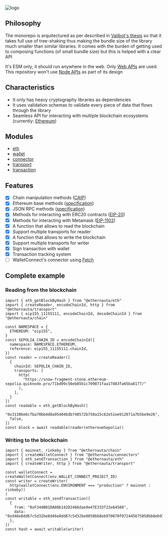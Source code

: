 ![logo](https://github.com/niconiahi/ethernauta/blob/main/assets/logo.svg)

## Philosophy

The monorepo is arquitectured as per described in [Valibot's thesis](https://valibot.dev/thesis.pdf) so that it takes full use of tree-shaking thus making the bundle size of the library much smaller than similar libraries. It comes with the burden of getting used to composing functions (of small bundle size) but this is helped with a clear API

It's ESM only, it should run anywhere in the web. Only [Web APIs](https://developer.mozilla.org/en-US/docs/Web/API) are used. This repository won't use [Node APIs](https://nodejs.org/dist/latest-v18.x/docs/api/) as part of its design

## Characteristics

- It only has heavy cryptography libraries as dependencies
- It uses validation schemas to validate every piece of data that flows through the library
- Seamless API for interacting with multiple blockchain ecosystems (currently: [Ethereum](https://ethereum.org/))

## Modules

- [eth](packages/eth/README.md)
- [wallet](packages/wallet/README.md)
- [connector](packages/connector/README.md)
- [transport](packages/transport/README.md)
- [transaction](packages/transaction/README.md)

## Features

- [x] Chain manipulation methods ([CAIP](https://github.com/ChainAgnostic/caip-js))
- [x] Ethereum base methods ([specification](https://github.com/ethereum/execution-apis/tree/main/src/eth))
- [x] JSON RPC methods ([specification](https://www.jsonrpc.org/specification))
- [x] Methods for interacting with ERC20 contracts ([EIP-20](https://eips.ethereum.org/EIPS/eip-20))
- [x] Methods for interacting with Metamask ([EIP-1102](https://eips.ethereum.org/EIPS/eip-1102))
- [x] A function that allows to read the blockchain
- [x] Support multiple transports for reader
- [x] A function that allows to write the blockchain
- [x] Support multiple transports for writer
- [x] Sign transaction with wallet
- [x] Transaction tracking system
- [ ] WalletConnect's connector using [Fetch](https://developer.mozilla.org/en-US/docs/Web/API/Fetch_API)

## Complete example

### Reading from the blockchain

```tsx
import { eth_getBlockByHash } from "@ethernauta/eth"
import { createReader, encodeChainId, http } from "@ethernauta/transport"
import { eip155_11155111, encodeChainId, decodeChainId } from "@ethernauta/chain"

const NAMESPACE = {
  ETHEREUM: "eip155",
}
const SEPOLIA_CHAIN_ID = encodeChainId({
  namespace: NAMESPACE.ETHEREUM,
  reference: eip155_11155111.chainId,
})
const reader = createReader([
  {
    chainId: SEPOLIA_CHAIN_ID,
    transports: [
      http(
        "https://snow-fragment-stone.ethereum-sepolia.quiknode.pro/71bd09c56eb85b1c709871faa17483fa65ba8177/"
      ),
    ],
  }
])
const readable = eth_getBlockByHash([
  "0x31386e6cfba70bb4d8a95404bdb740572b758a15c62e51ee912071a7b5be9e26",
  false,
])
const block = await readable(reader(ethereumSepolia))
```

### Writing to the blockchain

```tsx
import { mainnet, rinkeby } from "@ethernauta/chain"
import { createWalletConnect } from "@ethernauta/connectors"
import { eth_sendTransaction } from "@ethernauta/eth"
import { createWriter, http } from "@ethernauta/transport"

const walletConnect = createWalletConnect(env.WALLET_CONNECT_PROJECT_ID)
const writer = createWriter(
  http(walletConnect(env.ENVIRONMENT === "production" ? mainnet : rinkeby))
)
const writable = eth_sendTransaction([
  {
    from: "0xF344B01DA08b142D2466dae9e47E333f22e64588",
    data: "0xd46e8dd67c5d32be8d46e8dd67c5d32be8058bb8eb970870f072445675058bb8eb970870f072445675",
  },
])
const hash = await writable(writer)
```

